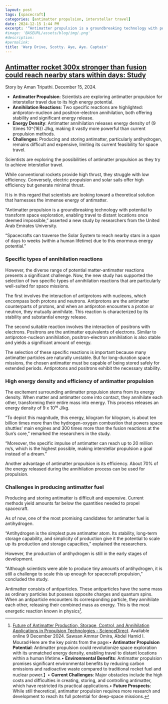 ```yaml
---
layout: post
tags: [spacecraft]
categories: [antimatter propulsion, interstellar travel]
date: 2024-12-15 1:44 PM
excerpt: '“Antimatter propulsion is a groundbreaking technology with potential to transform space exploration, enabling travel to distant locations once deemed impossible. Spacecrafts can traverse the Solar System to reach nearby stars in a span of days to weeks (within a human lifetime) due to this enormous energy potential.” – asserted a new study by researchers from the United Arab Emirates University.'
#image: 'BASEURL/assets/blog/img/.png'
#description:
#permalink:
title: 'Warp Drive, Scotty. Aye, Aye. Captain'
---
```



## [Antimatter rocket 300x stronger than fusion could reach nearby stars within days: Study](https://interestingengineering.com/space/antimatter-rocket-engine-300x-stronger)

Story by Aman Tripathi. December 15, 2024.

- **Antimatter Propulsion**: Scientists are exploring antimatter propulsion for interstellar travel due to its high energy potential.
- **Annihilation Reactions**: Two specific reactions are highlighted: antiproton-nucleon and positron-electron annihilation, both offering stability and significant energy release.
- **Energy Density**: Antimatter annihilation releases energy density of \(9 \times 10^{16}\) J/kg, making it vastly more powerful than current propulsion methods.
- **Challenges**: Producing and storing antimatter, particularly antihydrogen, remains difficult and expensive, limiting its current feasibility for space travel.

Scientists are exploring the possibilities of antimatter propulsion as they try to achieve interstellar travel.

While conventional rockets provide high thrust, they struggle with low efficiency. Conversely, electric propulsion and solar sails offer high efficiency but generate minimal thrust.

It is in this regard that scientists are looking toward a theoretical solution that harnesses the immense energy of antimatter.

“Antimatter propulsion is a groundbreaking technology with potential to transform space exploration, enabling travel to distant locations once deemed impossible,” asserted a new study by researchers from the United Arab Emirates University.

“Spacecrafts can traverse the Solar System to reach nearby stars in a span of days to weeks (within a human lifetime) due to this enormous energy potential.”

### Specific types of annihilation reactions

However, the diverse range of potential matter-antimatter reactions presents a significant challenge. Now, the new study has supported the selection of two specific types of annihilation reactions that are particularly well-suited for space missions.

The first involves the interaction of antiprotons with nucleons, which encompass both protons and neutrons. Antiprotons are the antimatter counterparts of protons, and when an antiproton encounters a proton or neutron, they mutually annihilate. This reaction is characterized by its stability and substantial energy release.

The second suitable reaction involves the interaction of positrons with electrons. Positrons are the antimatter equivalents of electrons. Similar to antiproton-nucleon annihilation, positron-electron annihilation is also stable and yields a significant amount of energy.

The selection of these specific reactions is important because many antimatter particles are naturally unstable. But for long-duration space missions, the chosen antimatter must be capable of being stored safely for extended periods. Antiprotons and positrons exhibit the necessary stability.

### High energy density and efficiency of antimatter propulsion

The excitement surrounding antimatter propulsion stems from its energy density. When matter and antimatter come into contact, they annihilate each other, transforming their entire mass into energy. This process releases an energy density of 9 x 10¹⁶ J/kg.

“To depict this magnitude, this energy, kilogram for kilogram, is about ten billion times more than the hydrogen-oxygen combustion that powers space shuttles’ main engines and 300 times more than the fusion reactions at the Sun’s core,” remarked the researchers in the study.

“Moreover, the specific impulse of antimatter can reach up to 20 million m/s, which is the highest possible, making interstellar propulsion a goal instead of a dream.”

Another advantage of antimatter propulsion is its efficiency. About 70% of the energy released during the annihilation process can be used for propulsion.

### Challenges in producing antimatter fuel

Producing and storing antimatter is difficult and expensive. Current methods yield amounts far below the quantities needed to propel spacecraft.

As of now, one of the most promising candidates for antimatter fuel is antihydrogen.

“Antihydrogen is the simplest pure antimatter atom. Its stability, long-term storage capability, and simplicity of production give it the potential to scale up its production and storage capacities,” explained the researchers.

However, the production of antihydrogen is still in the early stages of development.

“Although scientists were able to produce tiny amounts of antihydrogen, it is still a challenge to scale this up enough for spacecraft propulsion,” concluded the study.

Antimatter consists of antiparticles. These antiparticles have the same mass as ordinary particles but possess opposite charges and quantum spins. When an antiparticle encounters its corresponding particle, they annihilate each other, releasing their combined mass as energy. This is the most energetic reaction known in physics[^11].

[^11]: [Future of Antimatter Production, Storage, Control, and Annihilation Applications in Propulsion Technologies - ScienceDirect](https://www.sciencedirect.com/science/article/pii/S2666202724004518#bib0010). Available online 9 December 2024. Sawsan Ammar Omira[^1], Abdel Hamid I. Mourad[^1]<sup>,</sup>[^2]<brb/><brb/>Here are the key points from the page:<brb/><brb/>• **Antimatter Propulsion Potential**: Antimatter propulsion could revolutionize space exploration with its unmatched energy density, enabling travel to distant locations within a human lifetime.<brb/>• **Environmental Benefits**: Antimatter propulsion promises significant environmental benefits by reducing carbon emissions and radioactive waste compared to traditional rocket fuel and nuclear power.<brb/>】• **Current Challenges**: Major obstacles include the high costs and difficulties in creating, storing, and controlling antimatter, which have restricted its practical applications.<brb/>• **Future Prospects**: While still theoretical, antimatter propulsion requires more research and development to reach its full potential for deep-space missions.

[^1]: Department of Mechanical and Aerospace Engineering, College of Engineering, United Arab Emirates University, Al-Ain, P. O. Box 15551
[^2]: National Water and Energy Center, United Arab Emirates University, Al Ain 15551, United Arab Emirates

